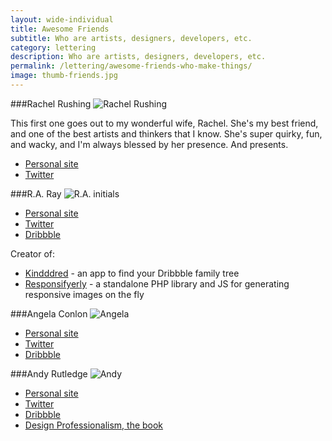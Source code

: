 ```yaml
---
layout: wide-individual
title: Awesome Friends
subtitle: Who are artists, designers, developers, etc.
category: lettering
description: Who are artists, designers, developers, etc.
permalink: /lettering/awesome-friends-who-make-things/
image: thumb-friends.jpg
---
```


###Rachel Rushing
<img src="{{ site.url }}/img/lettering/friends-rachel.jpg" alt="Rachel Rushing" title="Rachel Rushing" />

This first one goes out to my wonderful wife, Rachel. She's my best friend, and one of the best artists and thinkers that I know. She's super quirky, fun, and wacky, and I'm always blessed by her presence. And presents.

+ [Personal site](http://rachelrushing.com/)
+ [Twitter](http://twitter.com/rachelinlife)



###R.A. Ray
<img src="{{ site.url }}/img/lettering/friends-ra.jpg" alt="R.A. initials" title="R.A. initials" />

+ [Personal site](http://robertadamray.com/)
+ [Twitter](http://twitter.com/raray)
+ [Dribbble](http://dribbble.com/raray)

Creator of: 
+ [Kindddred](http://kindddred.com) - an app to find your Dribbble family tree
+ [Responsifyerly](https://github.com/unitinteractive/responsifyzrly) - a standalone PHP library and JS for generating responsive images on the fly
     

                                      
###Angela Conlon
<img src="{{ site.url }}/img/lettering/friends-angela.jpg" alt="Angela" title="Angela" />

+ [Personal site](http://angelaconlon.com)
+ [Twitter](http://twitter.com/angelaconlon)
+ [Dribbble](http://dribbble.com/angelaconlon)



###Andy Rutledge
<img src="{{ site.url }}/img/lettering/friends-andy.jpg" alt="Andy" title="Andy" />

+ [Personal site](http://andyrutledge.com)
+ [Twitter](http://twitter.com/andyrutledge)
+ [Dribbble](http://dribbble.com/andyrutledge)
+ [Design Professionalism, the book](http://designprofessionalism.com)

